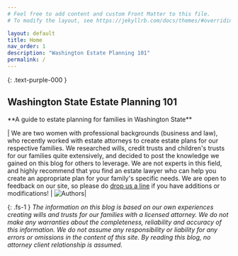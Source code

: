 ```yaml
---
# Feel free to add content and custom Front Matter to this file.
# To modify the layout, see https://jekyllrb.com/docs/themes/#overriding-theme-defaults

layout: default
title: Home
nav_order: 1
description: "Washington Estate Planning 101"
permalink: /
---
```


{: .text-purple-000 }
<h2>Washington State Estate Planning 101  </h2>  
**A guide to estate planning for families in Washington State**  

| We are two women with professional backgrounds (business and law), who recently worked with estate attorneys to create estate plans for our respective families. We researched wills, credit trusts and children's trusts for our families quite extensively, and decided to post the knowledge we gained on this blog for others to leverage. We are not experts in this field, and highly recommend that you find an estate lawyer who can help you create an appropriate plan for your family's specific needs. We are open to feedback on our site, so please do [drop us a line](/contact) if you have additions or modifications! | ![Authors](http:/waplanning.github.io/waplanning/assets/images/us.jpg)|


{: .fs-1 }
*The information on this blog is based on our own experiences creating wills and trusts for our families with a licensed attorney. We do not make any warranties about the completeness, reliability and accuracy of this information. We do not assume any responsibility or liability for any errors or omissions in the content of this site. By reading this blog, no attorney client relationship is assumed.*
